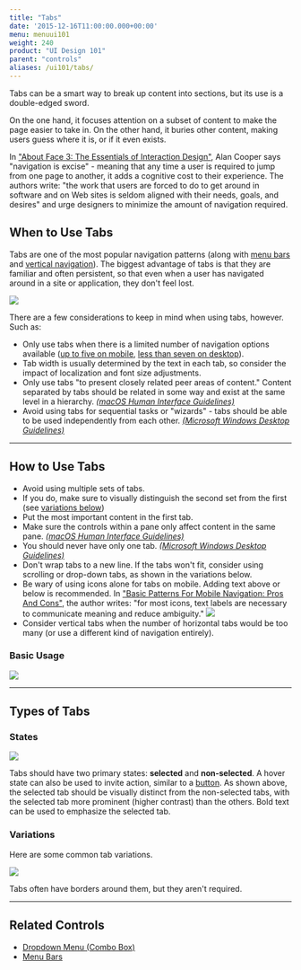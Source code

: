 ```yaml
---
title: "Tabs"
date: '2015-12-16T11:00:00.000+00:00'
menu: menuui101
weight: 240
product: "UI Design 101"
parent: "controls"
aliases: /ui101/tabs/
---
```


Tabs can be a smart way to break up content into sections, but its use is a double-edged sword.<!--more-->

On the one hand, it focuses attention on a subset of content to make the page easier to take in. On the other hand, it buries other content, making users guess where it is, or if it even exists.

In ["About Face 3: The Essentials of Interaction Design"](https://www.amazon.com/About-Face-Essentials-Interaction-Design/dp/0470084111), Alan Cooper says "navigation is excise" - meaning that any time a user is required to jump from one page to another, it adds a cognitive cost to their experience. The authors write: "the work that users are forced to do to get around in software and on Web sites is seldom aligned with their needs, goals, and desires" and urge designers to minimize the amount of navigation required.

## When to Use Tabs

Tabs are one of the most popular navigation patterns (along with [menu bars](../menubars/) and [vertical navigation](../verticalnavigation/)). The biggest advantage of tabs is that they are familiar and often persistent, so that even when a user has navigated around in a site or application, they don't feel lost.

![](//media.balsamiq.com/img/support/tutorials/ui101/bofa-tabs.png)

There are a few considerations to keep in mind when using tabs, however. Such as:

* Only use tabs when there is a limited number of navigation options available ([up to five on mobile](https://www.smashingmagazine.com/2017/05/basic-patterns-mobile-navigation/#tab-bar), [less than seven  on desktop](https://community.kde.org/KDE_Visual_Design_Group/HIG/TabControl)).
* Tab width is usually determined by the text in each tab, so consider the impact of localization and font size adjustments.
* Only use tabs "to present closely related peer areas of content." Content separated by tabs should be related in some way and exist at the same level in a hierarchy. [*(macOS Human Interface Guidelines)*](https://developer.apple.com/macos/human-interface-guidelines/windows-and-views/tab-views/)
* Avoid using tabs for sequential tasks or "wizards" - tabs should be able to be used independently from each other. [*(Microsoft Windows Desktop Guidelines)*](https://msdn.microsoft.com/en-us/library/windows/desktop/dn742441(v=vs.85).aspx)



---

## How to Use Tabs

* Avoid using multiple sets of tabs.
 * If you do, make sure to visually distinguish the second set from the first (see [variations below](#variations))
* Put the most important content in the first tab.
* Make sure the controls within a pane only affect content in the same pane. [*(macOS Human Interface Guidelines)*](https://developer.apple.com/macos/human-interface-guidelines/windows-and-views/tab-views/)
* You should never have only one tab. [*(Microsoft Windows Desktop Guidelines)*](https://msdn.microsoft.com/en-us/library/windows/desktop/dn742441(v=vs.85).aspx)
* Don't wrap tabs to a new line. If the tabs won't fit, consider using scrolling or drop-down tabs, as shown in the variations below.
* Be wary of using icons alone for tabs on mobile. Adding text above or below is recommended. In ["Basic Patterns For Mobile Navigation: Pros And Cons"](https://www.smashingmagazine.com/2017/05/basic-patterns-mobile-navigation/), the author writes: "for most icons, text labels are necessary to communicate meaning and reduce ambiguity."
[![](https://www.smashingmagazine.com/wp-content/uploads/2017/05/bottom-navigation-icons-780w-opt.png)](https://www.smashingmagazine.com/2017/05/basic-patterns-mobile-navigation/#tab-bar)
* Consider vertical tabs when the number of horizontal tabs would be too many (or use a different kind of navigation entirely).

### Basic Usage

![](//media.balsamiq.com/img/support/tutorials/ui101/tabs.png)

---

## Types of Tabs

### States

![](//media.balsamiq.com/img/support/tutorials/ui101/tabs-states.png)

Tabs should have two primary states: **selected** and **non-selected**. A hover state can also be used to invite action, similar to a [button](../buttons/). As shown above, the selected tab should be visually distinct from the non-selected tabs, with the selected tab more prominent (higher contrast) than the others. Bold text can be used to emphasize the selected tab.


### Variations

Here are some common tab variations.

![](//media.balsamiq.com/img/support/tutorials/ui101/tabs-variations.png)

Tabs often have borders around them, but they aren't required.


---

## Related Controls

* [Dropdown Menu (Combo Box)](../dropdown/)
* [Menu Bars](../menubars/)
